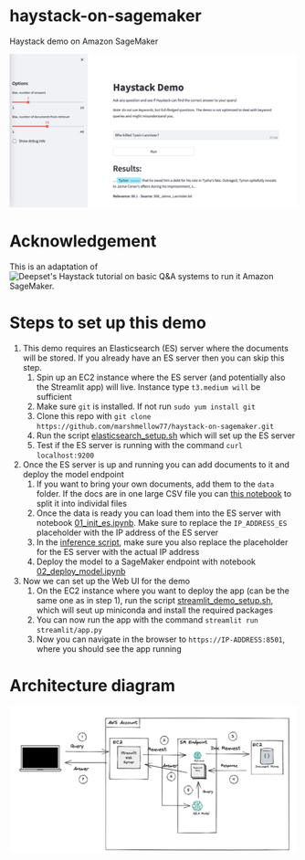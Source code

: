 # haystack-on-sagemaker
Haystack demo on Amazon SageMaker

![Screenshot](images/screenshot.png)

# Acknowledgement
This is an adaptation of ![Deepset's Haystack tutorial on basic Q&A systems](https://haystack.deepset.ai/tutorials/01_basic_qa_pipeline) to run it Amazon SageMaker.

# Steps to set up this demo
1. This demo requires an Elasticsearch (ES) server where the documents will be stored. If you already have an ES server then you can skip this step.
    1. Spin up an EC2 instance where the ES server (and potentially also the Streamlit app) will live. Instance type `t3.medium will` be sufficient
    2. Make sure `git` is installed. If not run `sudo yum install git`
    3. Clone this repo with `git clone https://github.com/marshmellow77/haystack-on-sagemaker.git`
    4. Run the script [elasticsearch_setup.sh](elasticsearch_setup.sh) which will set up the ES server
    5. Test if the ES server is running with the command `curl localhost:9200`
2. Once the ES server is up and running you can add documents to it and deploy the model endpoint
    1. If you want to bring your own documents, add them to the `data` folder. If the docs are in one large CSV file you can [this notebook](00_data_prep.ipynb) to split it into individal files
    2. Once the data is ready you can load them into the ES server with notebook [01_init_es.ipynb](01_init_es.ipynb). Make sure to replace the `IP_ADDRESS_ES` placeholder with the IP address of the ES server
    3. In the [inference script](model/code/inference.py), make sure you also replace the placeholder for the ES server with the actual IP address
    4. Deploy the model to a SageMaker endpoint with notebook [02_deploy_model.ipynb](02_deploy_model.ipynb)
3. Now we can set up the Web UI for the demo
    1. On the EC2 instance where you want to deploy the app (can be the same one as in step 1), run the script [streamlit_demo_setup.sh](streamlit_demo_setup.sh), which will seut up miniconda and install the required packages
    2. You can now run the app with the command `streamlit run streamlit/app.py`
    3. Now you can navigate in the browser to `https://IP-ADDRESS:8501`, where you should see the app running
  
# Architecture diagram
![Architecture diagram](images/architecture.png)